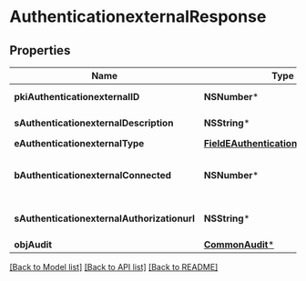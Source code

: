 # AuthenticationexternalResponse

## Properties
Name | Type | Description | Notes
------------ | ------------- | ------------- | -------------
**pkiAuthenticationexternalID** | **NSNumber*** | The unique ID of the Authenticationexternal | 
**sAuthenticationexternalDescription** | **NSString*** | The description of the Authenticationexternal | 
**eAuthenticationexternalType** | [**FieldEAuthenticationexternalType***](FieldEAuthenticationexternalType.md) |  | 
**bAuthenticationexternalConnected** | **NSNumber*** | Whether the Authenticationexternal has been connected or not | [optional] 
**sAuthenticationexternalAuthorizationurl** | **NSString*** | The url to authorize the Authenticationexternal | [optional] 
**objAudit** | [**CommonAudit***](CommonAudit.md) |  | 

[[Back to Model list]](../README.md#documentation-for-models) [[Back to API list]](../README.md#documentation-for-api-endpoints) [[Back to README]](../README.md)



